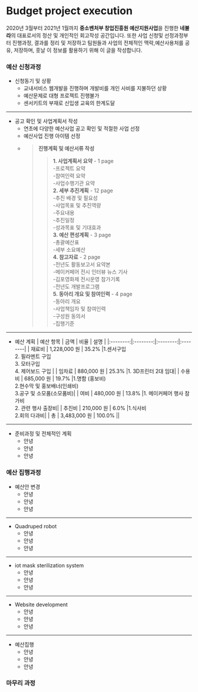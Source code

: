 # Budget project execution
 2020년 3월부터 2021년 1월까지 **중소벤처부 창업진흥원 예산지원사업**을 진행한 **네뷸라**의 대표로서의 정산 및 개인적인 회고작성 공간입니다. 또한 사업 신청및 선정과정부터 진행과정, 결과를 정리 및 저장하고 팀원들과 사업의 전체적인 맥락,예산사용처를 공유, 저장하며, 훗날 이 정보를 활용하기 위해 이 글을 작성합니다.

### 예산 신청과정
 - 신청동기 및 상황
   - 교내서비스 웹개발을 진행하며 개발비를 개인 사비를 지불하던 상황
   - 예산문제로 대형 프로젝트 진행불가
   - 센서키트의 부재로 신입생 교육의 한계도달
 ----
 - 공고 확인 및 사업계획서 작성
   - 연초에 다양한 예산사업 공고 확인 및 적절한 사업 선정
   - 예산사업 진행 아이템 선정
   -  > __진행계획 및 예산서류 작성__  
       > >__1. 사업계획서 요약__ - 1 page  
          -프로젝트 요약  
          -참여인력 요약  
          -사업수행기관 요약  <br>
       > >__2. 세부 추진계획__ - 12 page  
         -추진 배경 및 필요성  
         -사업목표 및 추진역량  
         -주요내용  
         -추진일정  
         -성과목표 및 기대효과  <br>
       > >__3. 예산 편성계획__ - 3 page  
         -총괄예산표  
         -세부 소요예산  
       > >__4. 참고자료__ - 2 page  
         -전년도 활동보고서 요약본  
         -메이커페어 전시 인터뷰 뉴스 기사  
         -김포영화제 전시운영 참가기록  
         -전년도 개발프로그램  <br>
       > >__5. 동아리 개요 및 참여인력__ - 4 page  
         -동아리 개요  
         -사업책임자 및 참여인력  
         -구성원 동의서  
         -집행기준  
  ------
  - 예산 계획
    | 예산 항목 | 금액 | 비율 |   설명 |
    |:--------:|:--------:|:--------:|:--------|
    | 재료비 |  1,228,000 원 | 35.2% |1.센서구입<br>2. 필라멘트 구입<br>3. 모터구입<br>4. 제어보드 구입 |
    | 임차료 | 880,000 원 | 25.3% |1. 3D프린터 2대 임대|
    | 수용비 | 685,000 원 | 19.7% |1.명함 (홍보비)<br>2.현수막 및 홍보배너(인쇄비)<br>3.공구 및 소모품(소모품비)|
    | 여비 | 480,000 원 | 13.8% |1. 메이커페어 행사 참가비 <br> 2. 관련 행사 출장비|
    | 추진비 | 210,000 원 | 6.0% |1.식사비<br>2.회의 다과비|
    | 총 | 3,483,000 원 | 100.0% ||
 ------
  - 준비과정 및 전체적인 계획
    - 안녕
    - 안녕
    - 안녕

### 예산 집행과정
 - 예산안 변경
   - 안녕
   - 안녕
   - 안녕
 ------
 - Quadruped robot
   - 안녕
   - 안녕
   - 안녕
 ------
 - iot mask sterilization system
   - 안녕
   - 안녕
   - 안녕
 ------
 - Website development
   - 안녕
   - 안녕
   - 안녕
 ------
 - 예산집행
   - 안녕
   - 안녕
   - 안녕

### 마무리 과정
